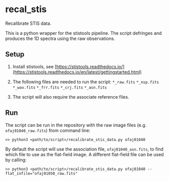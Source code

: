 # recal_stis
Recalibrate STIS data. 

This is a python wrapper for the stistools pipeline.
The script defringes and produces the 1D spectra 
using the raw observations. 

## Setup

1. Install stistools, see [https://stistools.readthedocs.io/](https://stistools.readthedocs.io/en/latest/gettingstarted.html)

2. The following files are needed to run the script:
`*_raw.fits`
`*_nsp.fits`
`*_wav.fits`
`*_frr.fits`
`*_crj.fits`
`*_asn.fits`

3. The script will also require the associate reference 
files.

## Run

The script can be run in the repository with the raw
image files (e.g. `ofaj01040_raw.fits`) from command line:

`>> python3 <path/to/script>/recalibrate_stis_data.py ofaj01040`

By default the script will use the association file, 
`ofaj01040_asn.fits`, to find which file to use as the flat-field 
image. A different flat-field file can be used by calling:

`>> python3 <path/to/script>/recalibrate_stis_data.py ofaj01040 --flat_infile="ofaj01050_raw.fits"`
